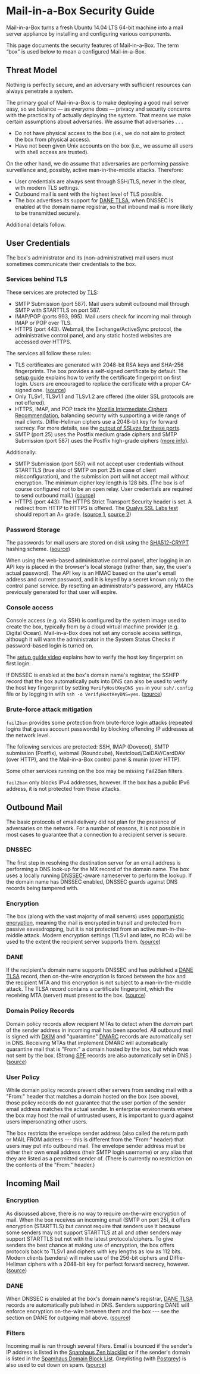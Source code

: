 Mail-in-a-Box Security Guide
============================

Mail-in-a-Box turns a fresh Ubuntu 14.04 LTS 64-bit machine into a mail server appliance by installing and configuring various components.

This page documents the security features of Mail-in-a-Box. The term “box” is used below to mean a configured Mail-in-a-Box.

Threat Model
------------

Nothing is perfectly secure, and an adversary with sufficient resources can always penetrate a system.

The primary goal of Mail-in-a-Box is to make deploying a good mail server easy, so we balance ― as everyone does ― privacy and security concerns with the practicality of actually deploying the system. That means we make certain assumptions about adversaries. We assume that adversaries . . .

* Do not have physical access to the box (i.e., we do not aim to protect the box from physical access).
* Have not been given Unix accounts on the box (i.e., we assume all users with shell access are trusted).

On the other hand, we do assume that adversaries are performing passive surveillance and, possibly, active man-in-the-middle attacks. Therefore:

* User credentials are always sent through SSH/TLS, never in the clear, with modern TLS settings.
* Outbound mail is sent with the highest level of TLS possible.
* The box advertises its support for [DANE TLSA](https://en.wikipedia.org/wiki/DNS-based_Authentication_of_Named_Entities), when DNSSEC is enabled at the domain name registrar, so that inbound mail is more likely to be transmitted securely.

Additional details follow.

User Credentials
----------------

The box's administrator and its (non-administrative) mail users must sometimes communicate their credentials to the box.

### Services behind TLS

These services are protected by [TLS](https://en.wikipedia.org/wiki/Transport_Layer_Security):

* SMTP Submission (port 587). Mail users submit outbound mail through SMTP with STARTTLS on port 587.
* IMAP/POP (ports 993, 995). Mail users check for incoming mail through IMAP or POP over TLS.
* HTTPS (port 443). Webmail, the Exchange/ActiveSync protocol, the administrative control panel, and any static hosted websites are accessed over HTTPS.

The services all follow these rules:

* TLS certificates are generated with 2048-bit RSA keys and SHA-256 fingerprints. The box provides a self-signed certificate by default. The [setup guide](https://mailinabox.email/guide.html) explains how to verify the certificate fingerprint on first login. Users are encouraged to replace the certificate with a proper CA-signed one. ([source](setup/ssl.sh))
* Only TLSv1, TLSv1.1 and TLSv1.2 are offered (the older SSL protocols are not offered).
* HTTPS, IMAP, and POP track the [Mozilla Intermediate Ciphers Recommendation](https://wiki.mozilla.org/Security/Server_Side_TLS), balancing security with supporting a wide range of mail clients. Diffie-Hellman ciphers use a 2048-bit key for forward secrecy. For more details, see the [output of SSLyze for these ports](tests/tls_results.txt).
* SMTP (port 25) uses the Postfix medium grade ciphers and SMTP Submission (port 587) uses the Postfix high-grade ciphers ([more info](http://www.postfix.org/postconf.5.html#smtpd_tls_mandatory_ciphers)).

Additionally:

* SMTP Submission (port 587) will not accept user credentials without STARTTLS (true also of SMTP on port 25 in case of client misconfiguration), and the submission port will not accept mail without encryption. The minimum cipher key length is 128 bits. (The box is of course configured not to be an open relay. User credentials are required to send outbound mail.) ([source](setup/mail-postfix.sh))
* HTTPS (port 443): The HTTPS Strict Transport Security header is set. A redirect from HTTP to HTTPS is offered. The [Qualys SSL Labs test](https://www.ssllabs.com/ssltest) should report an A+ grade. ([source 1](conf/nginx-ssl.conf), [source 2](conf/nginx.conf))

### Password Storage

The passwords for mail users are stored on disk using the [SHA512-CRYPT](http://man7.org/linux/man-pages/man3/crypt.3.html) hashing scheme. ([source](management/mailconfig.py))

When using the web-based administrative control panel, after logging in an API key is placed in the browser's local storage (rather than, say, the user's actual password). The API key is an HMAC based on the user's email address and current password, and it is keyed by a secret known only to the control panel service. By resetting an administrator's password, any HMACs previously generated for that user will expire.

### Console access

Console access (e.g. via SSH) is configured by the system image used to create the box, typically from by a cloud virtual machine provider (e.g. Digital Ocean). Mail-in-a-Box does not set any console access settings, although it will warn the administrator in the System Status Checks if password-based login is turned on.

The [setup guide video](https://mailinabox.email/) explains how to verify the host key fingerprint on first login.

If DNSSEC is enabled at the box's domain name's registrar, the SSHFP record that the box automatically puts into DNS can also be used to verify the host key fingerprint by setting `VerifyHostKeyDNS yes` in your `ssh/.config` file or by logging in with `ssh -o VerifyHostKeyDNS=yes`. ([source](management/dns_update.py))

### Brute-force attack mitigation

`fail2ban` provides some protection from brute-force login attacks (repeated logins that guess account passwords) by blocking offending IP addresses at the network level.

The following services are protected: SSH, IMAP (Dovecot), SMTP submission (Postfix), webmail (Roundcube), Nextcloud/CalDAV/CardDAV (over HTTP), and the Mail-in-a-Box control panel & munin (over HTTP).

Some other services running on the box may be missing Fail2Ban filters.

`fail2ban` only blocks IPv4 addresses, however. If the box has a public IPv6 address, it is not protected from these attacks.

Outbound Mail
-------------

The basic protocols of email delivery did not plan for the presence of adversaries on the network. For a number of reasons, it is not possible in most cases to guarantee that a connection to a recipient server is secure.

### DNSSEC

The first step in resolving the destination server for an email address is performing a DNS look-up for the MX record of the domain name. The box uses a locally running [DNSSEC](https://en.wikipedia.org/wiki/DNSSEC)-aware nameserver to perform the lookup. If the domain name has DNSSEC enabled, DNSSEC guards against DNS records being tampered with.

### Encryption

The box (along with the vast majority of mail servers) uses [opportunistic encryption](https://en.wikipedia.org/wiki/Opportunistic_encryption), meaning the mail is encrypted in transit and protected from passive eavesdropping, but it is not protected from an active man-in-the-middle attack. Modern encryption settings (TLSv1 and later, no RC4) will be used to the extent the recipient server supports them. ([source](setup/mail-postfix.sh))

### DANE

If the recipient's domain name supports DNSSEC and has published a [DANE TLSA](https://en.wikipedia.org/wiki/DNS-based_Authentication_of_Named_Entities) record, then on-the-wire encryption is forced between the box and the recipient MTA and this encryption is not subject to a man-in-the-middle attack. The TLSA record contains a certificate fingerprint, which the receiving MTA (server) must present to the box. ([source](setup/mail-postfix.sh))

### Domain Policy Records

Domain policy records allow recipient MTAs to detect when the _domain_ part of the sender address in incoming mail has been spoofed. All outbound mail is signed with [DKIM](https://en.wikipedia.org/wiki/DomainKeys_Identified_Mail) and "quarantine" [DMARC](https://en.wikipedia.org/wiki/DMARC) records are automatically set in DNS. Receiving MTAs that implement DMARC will automatically quarantine mail that is "From:" a domain hosted by the box, but which was not sent by the box. (Strong [SPF](https://en.wikipedia.org/wiki/Sender_Policy_Framework) records are also automatically set in DNS.) ([source](management/dns_update.py))

### User Policy

While domain policy records prevent other servers from sending mail with a "From:" header that matches a domain hosted on the box (see above), those policy records do not guarantee that the user portion of the sender email address matches the actual sender. In enterprise environments where the box may host the mail of untrusted users, it is important to guard against users impersonating other users.

The box restricts the envelope sender address (also called the return path or MAIL FROM address --- this is different from the "From:" header) that users may put into outbound mail. The envelope sender address must be either their own email address (their SMTP login username) or any alias that they are listed as a permitted sender of. (There is currently no restriction on the contents of the "From:" header.)

Incoming Mail
-------------

### Encryption

As discussed above, there is no way to require on-the-wire encryption of mail. When the box receives an incoming email (SMTP on port 25), it offers encryption (STARTTLS) but cannot require that senders use it because some senders may not support STARTTLS at all and other senders may support STARTTLS but not with the latest protocols/ciphers. To give senders the best chance at making use of encryption, the box offers protocols back to TLSv1 and ciphers with key lengths as low as 112 bits. Modern clients (senders) will make use of the 256-bit ciphers and Diffie-Hellman ciphers with a 2048-bit key for perfect forward secrecy, however. ([source](setup/mail-postfix.sh))

### DANE

When DNSSEC is enabled at the box's domain name's registrar, [DANE TLSA](https://en.wikipedia.org/wiki/DNS-based_Authentication_of_Named_Entities) records are automatically published in DNS. Senders supporting DANE will enforce encryption on-the-wire between them and the box --- see the section on DANE for outgoing mail above. ([source](management/dns_update.py))

### Filters

Incoming mail is run through several filters. Email is bounced if the sender's IP address is listed in the [Spamhaus Zen blacklist](http://www.spamhaus.org/zen/) or if the sender's domain is listed in the [Spamhaus Domain Block List](http://www.spamhaus.org/dbl/). Greylisting (with [Postgrey](http://postgrey.schweikert.ch/)) is also used to cut down on spam. ([source](setup/mail-postfix.sh))
